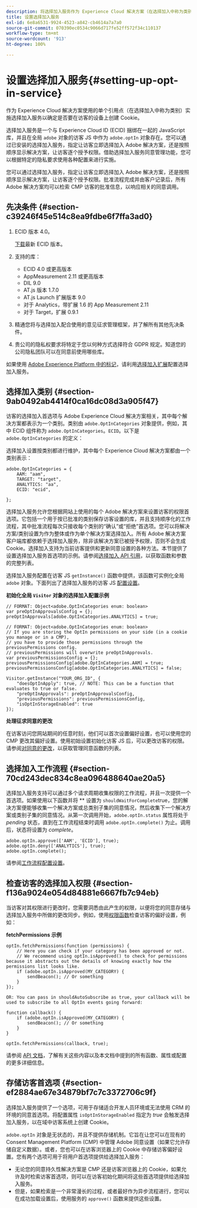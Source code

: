 ```yaml
---
description: 将选择加入服务作为 Experience Cloud 解决方案（在选择加入中称为类别）使用单个引用点实施，以确定是否在访客的设备上创建 Cookie。
title: 设置选择加入服务
exl-id: 6e8a6531-9924-4523-a842-cb4614a7a7a0
source-git-commit: 070390ec0534c9066d717fe52ff572f34c110137
workflow-type: tm+mt
source-wordcount: '913'
ht-degree: 100%

---
```


# 设置选择加入服务{#setting-up-opt-in-service}

作为 Experience Cloud 解决方案使用的单个引用点（在选择加入中称为类别）实施选择加入服务以确定是否要在访客的设备上创建 Cookie。

选择加入服务是一个与 Experience Cloud ID (ECID) 捆绑在一起的 JavaScript 库，并且在全局 `adobe` 对象的访客 JS 中作为 `adobe.optIn` 对象存在。您可以通过已安装的选择加入服务，指定让访客立即选择加入 Adobe 解决方案，还是按照顺序显示解决方案，让访客逐个授予权限。借助选择加入服务同意管理功能，您可以根据特定的隐私要求使用各种配置来进行实施。

您可以通过选择加入服务，指定让访客立即选择加入 Adobe 解决方案，还是按照顺序显示解决方案，让访客逐个授予权限。批准流程完成并由客户记录后，所有 Adobe 解决方案均可以检索 CMP 访客的批准信息，以响应相关的同意调用。

## 先决条件 {#section-c39246f45e514c8ea9fdbe6f7ffa3ad0}

1. ECID 版本 4.0。

   [下载](https://github.com/Adobe-Marketing-Cloud/id-service/releases)最新 ECID 版本。

1. 支持的库：

   * ECID 4.0 或更高版本
   * AppMeasurement 2.11 或更高版本
   * DIL 9.0
   * AT.js 版本 1.7.0
   * AT.js Launch 扩展版本 9.0
   * 对于 Analytics，带扩展 1.6 的 App Measurement 2.11
   * 对于 Target，扩展 0.9.1

1. 精通您将与选择加入配合使用的意见征求管理框架，并了解所有其他先决条件。

   <!--
   For IAB, see here for additional pre-reqs.
   -->

1. 贵公司的隐私权要求将特定于您以何种方式选择符合 GDPR 规定。知道您的公司隐私团队可以在同意前使用哪些库。

如果使用 [Adobe Experience Platform 中的标记](https://experienceleague.adobe.com/docs/experience-platform/tags/home.html)，请利用[选择加入扩展](../../implementation-guides/opt-in-service/launch.md)配置选择加入服务。

## 选择加入类别 {#section-9ab0492ab4414f0ca16dc08d3a905f47}

访客的选择加入首选项与 Adobe Experience Cloud 解决方案相关，其中每个解决方案都表示为一个类别。类别由 `adobe.OptInCategories` 对象提供，例如，其中 ECID 组件称为 `adobe.OptInCategories`。`ECID`。以下是 `adobe.OptInCategories` 的定义：

选择加入设置按类别都进行维护，其中每个 Experience Cloud 解决方案都由一个类别表示：

```
adobe.OptInCategories = { 
    AAM: "aam", 
    TARGET: "target",  
    ANALYTICS: "aa", 
    ECID: "ecid", 
     
};
```

选择加入服务允许您根据网站上使用的每个 Adobe 解决方案来设置访客的权限首选项。它包括一个用于按已批准的类别保存访客设置的库，并且支持顺序化的工作流程，其中批准流程每次只接收每个类别的“确认”或“拒绝”首选项。您可以将解决方案/类别设置为作为整体或作为单个解决方案选择加入。所有 Adobe 解决方案客户端库都依赖于选择加入服务，除非该解决方案已被授予权限，否则不会生成 Cookie。选择加入支持为当前访客提供和更新同意设置的各种方法。本节提供了设置选择加入服务首选项的示例。请参阅[选择加入 API 引用](../../implementation-guides/opt-in-service/api.md#reference-4f30152333dd4990ab10c1b8b82fc867)，以获取函数和参数的完整列表。

选择加入服务配置在访客 JS `getInstance()` 函数中提供，该函数可实例化全局 `adobe` 对象。下面列出了选择加入服务的访客 JS [配置设置](../../implementation-guides/opt-in-service/api.md#section-d66018342baf401389f248bb381becbf)。

**初始化全局 `Visitor` 对象的选择加入配置示例**

```
// FORMAT: Object<adobe.OptInCategories enum: boolean> 
var preOptInApprovalsConfig = {}; 
preOptInApprovals[adobe.OptInCategories.ANALYTICS] = true; 
  
// FORMAT: Object<adobe.OptInCategories enum: boolean> 
// If you are storing the OptIn permissions on your side (in a cookie you manage or in a CMP), 
// you have to provide those permissions through the previousPermissions config. 
// previousPermissions will overwrite preOptInApprovals. 
var previousPermissionsConfig = {}; 
previousPermissionsConfig[adobe.OptInCategories.AAM] = true; 
previousPermissionsConfig[adobe.OptInCategories.ANALYTICS] = false; 
  
Visitor.getInstance("YOUR_ORG_ID", { 
    "doesOptInApply": true, // NOTE: This can be a function that evaluates to true or false. 
    "preOptInApprovals": preOptInApprovalsConfig, 
    "previousPermissions": previousPermissionsConfig, 
    "isOptInStorageEnabled": true 
});
```

**处理征求同意的更改**

在访客访问您网站期间的任意时刻，他们可以首次设置偏好设置，也可以使用您的 CMP 更改其偏好设置。使用初始设置初始化访客 JS 后，可以更改访客的权限。请参阅[对同意的更改](../../implementation-guides/opt-in-service/api.md#section-c3d85403ff0d4394bd775c39f3d001fc)，以获取管理同意函数的列表。

<!--
<p> *** <b>sample code block </b>*** </p>
-->

## 选择加入工作流程 {#section-70cd243dec834c8ea096488640ae20a5}

选择加入服务支持可以通过多个请求周期收集权限的工作流程，并且一次提供一个首选项。如果使用以下函数并将 ** 设置为 `shouldWaitForComplete`true，您的解决方案便能够收集一个解决方案或总类别子集的同意情况，然后收集下一个解决方案或类别子集的同意情况。从第一次调用开始，`adobe.optIn.status` 属性将处于 *pending* 状态，直到在工作流程结束时调用 `adobe.optIn.complete()` 为止。调用后，状态将设置为 *complete*。

```
adobe.optIn.approve(['AAM', 'ECID'], true); 
adobe.optIn.deny(['ANALYTICS'], true); 
adobe.optIn.complete();
```

请参阅[工作流程配置设置](../../implementation-guides/opt-in-service/api.md#section-2c5adfa5459c4e72b96d2693123a53c2)。

## 检查访客的选择加入权限 {#section-f136a9024e054d84881e6667fb7c94eb}

当访客对其权限进行更改时，您需要洞悉由此产生的权限，以便将您的同意存储与选择加入服务中所做的更改同步。例如，使用[权限函数](../../implementation-guides/opt-in-service/api.md#section-7fe57279b5b44b4f8fe47e336df60155)检查访客的偏好设置，例如：

**fetchPermissions 示例**

```
optIn.fetchPermissions(function (permissions) { 
    // Here you can check if your category has been approved or not. 
    // We recommend using optIn.isApproved() to check for permissions because it abstracts out the details of knowing exactly how the permissions list looks like. 
    if (adobe.optIn.isApproved(MY_CATEGORY) { 
        sendBeacon(); // Or something 
    } 
});

OR: You can pass in shouldAutoSubscribe as true, your callback will be used to subscribe to all OptIn events going forward:

function callback() { 
    if (adobe.optIn.isApproved(MY_CATEGORY) { 
        sendBeacon(); // Or something 
    } 
}

optIn.fetchPermissions(callback, true);
```

请参阅 [API 文档](../../implementation-guides/opt-in-service/api.md#reference-4f30152333dd4990ab10c1b8b82fc867)，了解有关这些内容以及本文档中提到的所有函数、属性或配置的更多详细信息。

## 存储访客首选项 {#section-ef2884ae67e34879bf7c7c3372706c9f}

选择加入服务提供了一个选项，可用于存储适合开发人员环境或无法使用 CRM 的环境的同意首选项。将配置属性 `isOptInStorageEnabled` 指定为 *true* 会触发选择加入服务，以在域中访客系统上创建 Cookie。

`adobe.optIn` 对象是无状态的，并且不提供存储机制。它旨在让您可以在现有的 Consent Management Platform (CMP) 中管理 Adobe 同意设置（如果它允许存储自定义数据）。或者，您也可以在访客浏览器上的 Cookie 中存储访客偏好设置。您有两个选项可用于将用户首选项提供给选择加入服务：

* 无论您的同意持久性解决方案是 CMP 还是访客浏览器上的 Cookie，如果允许及时检索访客首选项，则可以在访客初始化期间将这些首选项提供给选择加入服务。
* 但是，如果检索是一个非常漫长的过程，或者最好作为异步流程进行，您可以在成功加载设置后，使用服务的 `approve()` 函数来提供这些设置。

